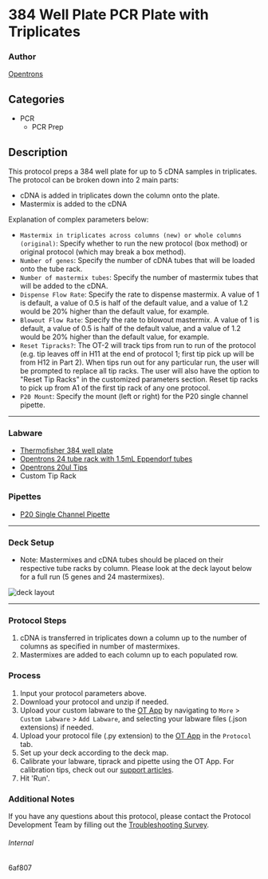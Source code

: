 # 384 Well Plate PCR Plate with Triplicates

### Author
[Opentrons](https://opentrons.com/)

## Categories
* PCR
	* PCR Prep

## Description
This protocol preps a 384 well plate for up to 5 cDNA samples in triplicates. The protocol can be broken down into 2 main parts:

* cDNA is added in triplicates down the column onto the plate.
* Mastermix is added to the cDNA

Explanation of complex parameters below:
* `Mastermix in triplicates across columns (new) or whole columns (original)`: Specify whether to run the new protocol (box method) or original protocol (which may break a box method). 
* `Number of genes`: Specify the number of cDNA tubes that will be loaded onto the tube rack.
* `Number of mastermix tubes`: Specify the number of mastermix tubes that will be added to the cDNA.
* `Dispense Flow Rate`: Specify the rate to dispense mastermix. A value of 1 is default, a value of 0.5 is half of the default value, and a value of 1.2 would be 20% higher than the default value, for example.
* `Blowout Flow Rate`: Specify the rate to blowout mastermix. A value of 1 is default, a value of 0.5 is half of the default value, and a value of 1.2 would be 20% higher than the default value, for example.
* `Reset Tipracks?`: The OT-2 will track tips from run to run of the protocol (e.g. tip leaves off in H11 at the end of protocol 1; first tip pick up will be from H12 in Part 2). When tips run out for any particular run, the user will be prompted to replace all tip racks. The user will also have the option to "Reset Tip Racks" in the customized parameters section. Reset tip racks to pick up from A1 of the first tip rack of any one protocol.
* `P20 Mount`: Specify the mount (left or right) for the P20 single channel pipette.

---

### Labware
* [Thermofisher 384 well plate](https://www.thermofisher.com/order/catalog/product/4309849#/4309849)
* [Opentrons 24 tube rack with 1.5mL Eppendorf tubes](opentrons_24_tuberack_eppendorf_1.5ml_safelock_snapcap)
* [Opentrons 20ul Tips](opentrons_24_tuberack_eppendorf_1.5ml_safelock_snapcap)
* Custom Tip Rack

### Pipettes
* [P20 Single Channel Pipette](https://opentrons.com/pipettes/)

---

### Deck Setup
* Note: Mastermixes and cDNA tubes should be placed on their respective tube racks by column. Please look at the deck layout below for a full run (5 genes and 24 mastermixes).


![deck layout](https://opentrons-protocol-library-website.s3.amazonaws.com/custom-README-images/6af807/Screen+Shot+2021-06-01+at+10.03.38+AM.png)


---

### Protocol Steps
1. cDNA is transferred in triplicates down a column up to the number of columns as specified in number of mastermixes.
2. Mastermixes are added to each column up to each populated row.

### Process
1. Input your protocol parameters above.
2. Download your protocol and unzip if needed.
3. Upload your custom labware to the [OT App](https://opentrons.com/ot-app) by navigating to `More` > `Custom Labware` > `Add Labware`, and selecting your labware files (.json extensions) if needed.
4. Upload your protocol file (.py extension) to the [OT App](https://opentrons.com/ot-app) in the `Protocol` tab.
5. Set up your deck according to the deck map.
6. Calibrate your labware, tiprack and pipette using the OT App. For calibration tips, check out our [support articles](https://support.opentrons.com/en/collections/1559720-guide-for-getting-started-with-the-ot-2).
7. Hit 'Run'.

### Additional Notes
If you have any questions about this protocol, please contact the Protocol Development Team by filling out the [Troubleshooting Survey](https://protocol-troubleshooting.paperform.co/).

###### Internal
6af807
